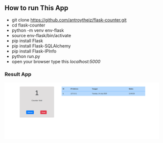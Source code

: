 ## How to run This App
  * git clone https://github.com/antroytheiz/flask-counter.git
  * cd flask-counter
  * python -m venv env-flask
  * source env-flask/bin/activate
  * pip install Flask
  * pip install Flask-SQLAlchemy
  * pip install Flask-IPInfo
  * python run.py
  * open your browser type this *localhost:5000*

### Result App

![Current Result Flask Counter](app/templates/img/result.png)
